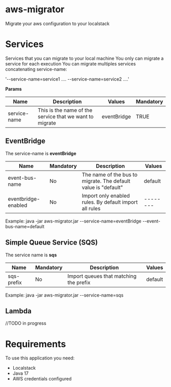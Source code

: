 # aws-migrator

Migrate your aws configuration to your localstack

# Services

Services that you can migrate to your local machine
You only can migrate a service for each execution
You can migrate multiples services concatenating service-name:

'--service-name=service1 .... --service-name=service2 ....'

**Params**

| Name         | Description                                             | Values      | Mandatory |
|--------------|---------------------------------------------------------|-------------|-----------|
| service-name | This is the name of the service that we want to migrate | eventBridge | TRUE      |   

## EventBridge

The service-name is **eventBridge**

| Name                | Mandatory | Description                                                    | Values   |
|---------------------|-----------|----------------------------------------------------------------|----------|
| event-bus-name      | No        | The name of the bus to migrate. The default value is "default" | default  |
| eventbridge-enabled | No        | Import only enabled rules. By default import all rules         | -------- |

Example:
java -jar aws-migrator.jar --service-name=eventBridge --event-bus-name=default

## Simple Queue Service (SQS)

The service name is **sqs**

| Name       | Mandatory | Description                            | Values  |
|------------|-----------|----------------------------------------|---------|
| sqs-prefix | No        | Import queues that matching the prefix | default |

Example:
java -jar aws-migrator.jar --service-name=sqs

## Lambda
//TODO in progress

# Requirements

To use this application you need:
- Localstack
- Java 17
- AWS credentials configured

